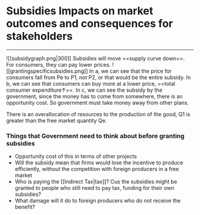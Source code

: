 # Subsidies Impacts on market outcomes and consequences for stakeholders
---
![[subsidygraph.png|300]]
Subsidies will move ==supply curve down==.
For consumers, they can pay lower prices.
![[grantingspecificsubsidies.png]]
In a, we can see that the price for consumers fall from Pe to P1, not P2, or that would be the entire subsidy.
In b, we can see that consumers can buy more at a lower price, ==total consumer expenditure↑==.
In c, we can see the subsidy by the government, since the money has to come from somewhere, there is an opportunity cost. So government must take money away from other plans.

There is an overallocation of resources to the production of the good, Q1 is greater than the free market quantity Qe.

### Things that Government need to think about before granting subsidies
- Opportunity cost of this in terms of other projects
- Will the subsidy mean that firms would lose the incentive to produce efficiently, without the competition with foreign producers in a free market
- Who is paying the [[Indirect Tax|tax]]? Cus the subsidies might be granted to people who still need to pay tax, funding for their own subsidies?
- What damage will it do to foreign producers who do not receive the benefit?